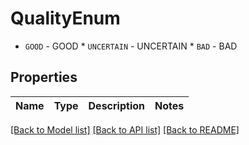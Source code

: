 # QualityEnum

* `GOOD` - GOOD * `UNCERTAIN` - UNCERTAIN * `BAD` - BAD

## Properties

Name | Type | Description | Notes
------------ | ------------- | ------------- | -------------

[[Back to Model list]](..#documentation-for-models) [[Back to API list]](..#documentation-for-api-endpoints) [[Back to README]](..)
